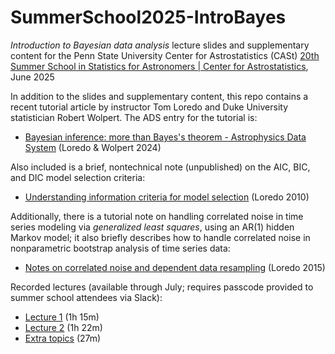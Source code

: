 # SummerSchool2025-IntroBayes
*Introduction to Bayesian data analysis* lecture slides and supplementary content for the Penn State University Center for Astrostatistics (CASt) [20th Summer School in Statistics for Astronomers | Center for Astrostatistics](https://sites.psu.edu/astrostatistics/su25/),  June 2025

In addition to the slides and supplementary content, this repo contains a recent tutorial article by instructor Tom Loredo and Duke University statistician Robert Wolpert. The ADS entry for the tutorial is:

* [Bayesian inference: more than Bayes's theorem - Astrophysics Data System](https://ui.adsabs.harvard.edu/abs/2024FrASS..1126926L/abstract) (Loredo & Wolpert 2024)

Also included is a brief, nontechnical note (unpublished) on the AIC, BIC, and DIC model selection criteria:

* [Understanding information criteria for model selection](./Loredo2010-UnderstandingInfoCriteria.pdf) (Loredo 2010)

Additionally, there is a tutorial note on handling correlated noise in time series modeling via *generalized least squares*, using an AR(1) hidden Markov model; it also briefly describes how to handle correlated noise in nonparametric bootstrap analysis of time series data:

* [Notes on correlated noise and dependent data resampling](./Loredo2015-CorrelatedNoise-GenLeastSquaresNotes) (Loredo 2015)



Recorded lectures (available through July; requires passcode provided to summer school attendees via Slack):

* [Lecture 1](https://vod.video.cornell.edu/media/Introduction+to+Bayesian+Inference+for+Astronomy+1+-+2025+CASt+Summer+School/1_anzswtpw) (1h 15m)
* [Lecture 2](https://vod.video.cornell.edu/media/Introduction+to+Bayesian+Inference+for+Astronomy+2+-+2025+CASt+Summer+School/1_q62ozskw) (1h 22m)
* [Extra topics](https://vod.video.cornell.edu/media/Introduction+to+Bayesian+Inference+for+Astronomy+-+Extra+Topics+-+2025+CASt+Summer+School/1_7ab8n2yd) (27m)

